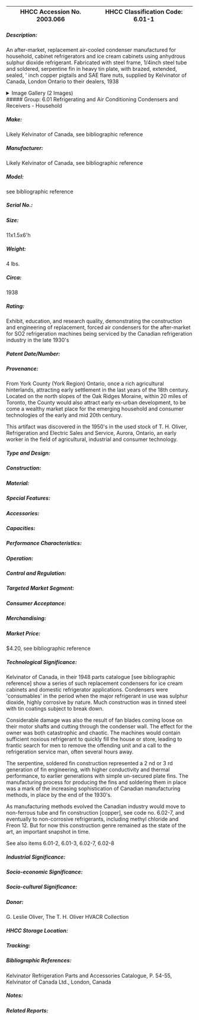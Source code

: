 | **HHCC Accession No. 2003.066** |**HHCC Classification Code:  6.01-1**|
| ----------- | ----------- |
##### Description:
An after-market, replacement air-cooled condenser manufactured for household, cabinet refrigerators and ice cream cabinets using anhydrous sulphur dioxide refrigerant. Fabricated with steel frame, 1/4inch steel tube and soldered, serpentine fin in heavy tin plate, with brazed, extended, sealed, ' inch copper pigtails and SAE flare nuts, supplied by  Kelvinator of Canada, London Ontario to their dealers, 1938


<details>
	<summary>Image Gallery (2 Images)</summary>
<div class="gallery gallery-wrapper--full" contenteditable="false" data-is-empty="false" data-translation="Add images" data-columns="6">
<figure class="gallery__item"><a href="#DOMAIN_NAME#gallery/6.01-1.jpg" data-size="2211x993"><img src="#DOMAIN_NAME#gallery/6.01-1-thumbnail.jpg" alt=""></a></figure>
<figure class="gallery__item"><a href="#DOMAIN_NAME#gallery/6.01-1a.jpg" data-size="2056x1441"><img src="#DOMAIN_NAME#gallery/6.01-1a-thumbnail.jpg" alt=""></a></figure>
</div>
</details>
##### Group:
6.01 Refrigerating and Air Conditioning Condensers and Receivers - Household

##### Make:
Likely Kelvinator of Canada, see bibliographic reference

##### Manufacturer:
Likely Kelvinator of Canada, see bibliographic reference

##### Model:
see bibliographic reference

##### Serial No.:


##### Size:
11x1.5x6'h

##### Weight:
4 lbs.

##### Circa:
1938

##### Rating:
Exhibit, education, and research quality, demonstrating the construction and engineering of replacement, forced air condensers for the after-market for SO2 refrigeration machines being serviced by the Canadian refrigeration industry in the late 1930's

##### Patent Date/Number:


##### Provenance:
From York County (York Region) Ontario, once a rich agricultural hinterlands, attracting early settlement in the last years of the 18th century. Located on the north slopes of the Oak Ridges Moraine, within 20 miles of Toronto, the County would also attract early ex-urban development, to be come a wealthy market place for the emerging household and consumer technologies of the early and mid 20th century. 

This artifact was discovered in the 1950's in the used stock of T. H. Oliver, Refrigeration and Electric Sales and Service, Aurora, Ontario, an early worker in the field of agricultural, industrial and consumer technology.

##### Type and Design:


##### Construction:


##### Material:


##### Special Features:


##### Accessories:


##### Capacities:


##### Performance Characteristics:


##### Operation:


##### Control and Regulation:


##### Targeted Market Segment:


##### Consumer Acceptance:


##### Merchandising:


##### Market Price:
$4.20, see bibliographic reference

##### Technological Significance:
Kelvinator of Canada, in their 1948 parts catalogue [see bibliographic reference] show a series of such replacement condensers for ice cream cabinets and domestic refrigerator applications. Condensers were 'consumables' in the period when the major refrigerant in use was sulphur dioxide, highly corrosive by nature. Much construction was in tinned steel with tin coatings subject to break down.

Considerable damage was also the result of fan blades coming loose on their motor shafts and cutting through the condenser wall. The effect for the owner was both catastrophic and chaotic. The machines would contain sufficient noxious refrigerant to quickly fill the house or store, leading to frantic search for men to remove the offending unit and a call to the refrigeration service man, often several hours away.

The serpentine, soldered fin construction represented a 2 nd or 3 rd generation of fin engineering, with higher conductivity and thermal performance, to earlier generations with simple un-secured plate fins. The manufacturing process for producing the fins and soldering them in place was a mark of the increasing sophistication of Canadian manufacturing methods, in place by the end of the 1930's.        

As manufacturing methods evolved the Canadian industry would move to non-ferrous tube and fin construction [copper], see code no. 6.02-7, and eventually to non-corrosive refrigerants, including methyl chloride and Freon 12. But for now this construction genre remained as the state of the art, an important snapshot in time.  

See also items 6.01-2, 6.01-3, 6.02-7, 6.02-8

##### Industrial Significance:


##### Socio-economic Significance:


##### Socio-cultural Significance:


##### Donor:
G. Leslie Oliver, The T. H. Oliver HVACR Collection

##### HHCC Storage Location:


##### Tracking:


##### Bibliographic References:
Kelvinator Refrigeration Parts and Accessories Catalogue, P. 54-55, Kelvinator of Canada Ltd., London, Canada

##### Notes:


##### Related Reports:

